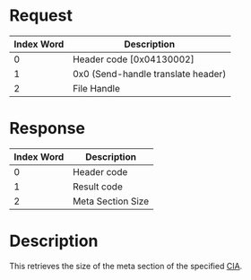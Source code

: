 # Request

| Index Word | Description                        |
|------------|------------------------------------|
| 0          | Header code \[0x04130002\]         |
| 1          | 0x0 (Send-handle translate header) |
| 2          | File Handle                        |

# Response

| Index Word | Description       |
|------------|-------------------|
| 0          | Header code       |
| 1          | Result code       |
| 2          | Meta Section Size |

# Description

This retrieves the size of the meta section of the specified
[CIA](CIA "wikilink").